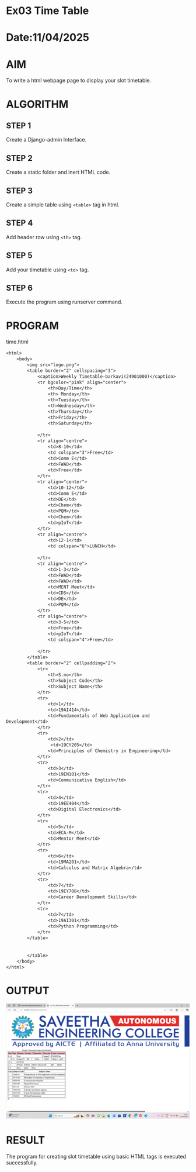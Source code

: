 # Ex03 Time Table
# Date:11/04/2025
# AIM
To write a html webpage page to display your slot timetable.

# ALGORITHM
## STEP 1
Create a Django-admin Interface.

## STEP 2
Create a static folder and inert HTML code.

## STEP 3
Create a simple table using `<table>` tag in html.

## STEP 4
Add header row using `<th>` tag.

## STEP 5
Add your timetable using `<td>` tag.

## STEP 6
Execute the program using runserver command.

# PROGRAM
time.html
```
<html>
    <body>
        <img src="logo.png">
        <table border="2" cellspacing="3">
            <caption>Weekly Timetable-barkavi(24901000)</caption>
            <tr bgcolor="pink" align="center">
                <th>Day/Time</th>
                <th> Monday</th>
                <th>Tuesday</th>
                <th>Wednesday</th>
                <th>Thursday</th>
                <th>Friday</th>
                <th>Saturday</th>

            </tr>
            <tr align="centre"> 
                <td>8-10</td>
                <td colspan="3">Free</td>
                <td>Comm E</td>
                <td>FWAD</td>
                <td>Free</td>
            </tr>
            <tr align="center"> 
                <td>10-12</td>
                <td>Comm E</td>
                <td>DE</td>
                <td>Chem</td>
                <td>PQM</td>
                <td>Chem</td>
                <td>pIoT</td>
            </tr>
            <tr align="centre">
                <td>12-1</td>
                <td colspan="6">LUNCH</td>

            </tr>
            <tr align="centre"> 
                <td>1-3</td>
                <td>FWAD</td>
                <td>FWAD</td>
                <td>MENT Meet</td>
                <td>CDS</td>
                <td>DE</td>
                <td>PQM</td>
            </tr>
            <tr align="centre"> 
                <td>3-5</td>
                <td>Free</td>
                <td>pIoT</td>
                <td colspan="4">Free</td>

            </tr>
        </table>
        <table border="2" cellpadding="2">
            <tr> 
                <th>S.no</th>
                <th>Subject Code</th>
                <th>Subject Name</th>
            </tr>
            <tr> 
                <td>1</td>
                <td>19AI414</td>
                <td>Fundamentals of Web Application and Development</td>
            </tr>
            <tr>
                <td>2</td>
                 <td>19CY205</td>
                <td>Principles of Chemistry in Engineering</td>
            </tr>
            <tr> 
                <td>3</td>
                <td>19EN101</td>
                <td>Communicative English</td>
            </tr>
            <tr>
                <td>4</td>
                <td>19EE404</td>
                <td>Digital Electronics</td>
            </tr>
            <tr>
                <td>5</td>
                <td>ECA-M</td>
                <td>Mentor Meet</td>
            </tr>
            <tr> 
                <td>6</td>
                <td>19MA201</td>
                <td>Calculus and Matrix Algebra</td>
            </tr>
            <tr>
                <td>7</td>
                <td>19EY708</td>
                <td>Career Development Skills</td>
            </tr>
            <tr>
                <td>7</td>
                <td>19AI301</td>
                <td>Python Programming</td>
            </tr>
        </table>


        </table>
    </body>
</html>

```
# OUTPUT
![alt text](<Screenshot 2025-04-23 215215.png>)

# RESULT
The program for creating slot timetable using basic HTML tags is executed successfully.
